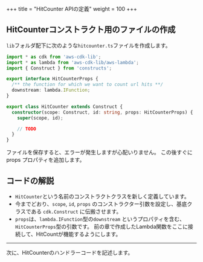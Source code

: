 +++
title = "HitCounter APIの定義"
weight = 100
+++

## HitCounterコンストラクト用のファイルの作成

`lib`フォルダ配下に次のような`hitcounter.ts`ファイルを作成します。

```ts
import * as cdk from 'aws-cdk-lib';
import * as lambda from 'aws-cdk-lib/aws-lambda';
import { Construct } from 'constructs';

export interface HitCounterProps {
  /** the function for which we want to count url hits **/
  downstream: lambda.IFunction;
}

export class HitCounter extends Construct {
  constructor(scope: Construct, id: string, props: HitCounterProps) {
    super(scope, id);

    // TODO
  }
}
```

ファイルを保存すると、エラーが発生しますが心配いりません。 この後すぐに props プロパティを追加します。

## コードの解説

- `HitCounter`という名前のコンストラクトクラスを新しく定義しています。
- 今までどおり、`scope`, `id`, `props` のコンストラクター引数を設定し、基底クラスである `cdk.Construct` に伝搬させます。
- `props`は、`lambda.IFunction`型の`downstream` というプロパティを含む、`HitCounterProps`型の引数です。
  前の章で作成したLambda関数をここに接続して、HitCountが機能するようにします。

----

次に、HitCounterのハンドラーコードを記述します。
